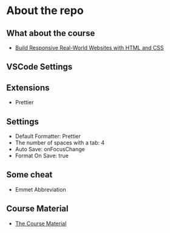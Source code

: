 # About the repo

## What about the course

- [Build Responsive Real-World Websites with HTML and CSS](https://www.udemy.com/course/design-and-develop-a-killer-website-with-html5-and-css3/)

## VSCode Settings

## Extensions

- Prettier

## Settings

- Default Formatter: Prettier
- The number of spaces with a tab: 4
- Auto Save: onFocusChange
- Format On Save: true

## Some cheat

- Emmet Abbreviation

## Course Material

- [The Course Material](https://github.com/PacktPublishing/React-Native-4-in-a-Day)
